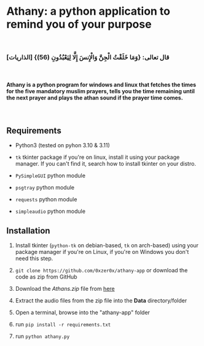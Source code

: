 # Athany: a python application to remind you of your purpose

<br>

### قال تعالى: {وَمَا خَلَقْتُ الْجِنَّ وَالْإِنسَ إِلَّا لِيَعْبُدُونِ (56)} \[الذاريات]

<br>
 
#### Athany is a python program for windows and linux that fetches the times for the five mandatory muslim prayers, tells you the time remaining until the next prayer and plays the athan sound if the prayer time comes.
 
<br>
 
## Requirements
 
- Python3 (tested on pyhon 3.10 & 3.11)

- `tk` tkinter package if you're on linux, install it using your package manager. If you can't find it, search how to install tkinter on your distro.

- `PySimpleGUI` python module

- `psgtray` python module

- `requests` python module

- `simpleaudio` python module

## Installation

1. Install tkinter (`python-tk` on debian-based, `tk` on arch-based) using your package manager if you're on Linux, if you're on Windows you don't need this step.

2. `git clone https://github.com/0xzer0x/athany-app` or download the code as zip from GitHub

3. Download the _Athans.zip_ file from [here](https://drive.google.com/file/d/1AKKsRSePFuPBuzRieIB8hZjAZ7ywzimc/view?usp=sharing)

4. Extract the audio files from the zip file into the **Data** directory/folder

5. Open a terminal, browse into the "athany-app" folder

6. run `pip install -r requirements.txt`

7. run `python athany.py`
